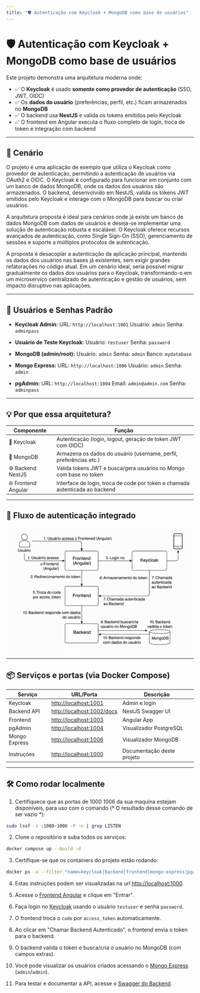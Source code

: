 ```yaml
---
title: "🛡️ Autenticação com Keycloak + MongoDB como base de usuários"
---
```


# 🛡️ Autenticação com Keycloak + MongoDB como base de usuários

Este projeto demonstra uma arquitetura moderna onde:

- ✅ O **Keycloak** é usado **somente como provedor de autenticação** (SSO, JWT, OIDC)
- ✅ Os **dados do usuário** (preferências, perfil, etc.) ficam armazenados no **MongoDB**
- ✅ O backend usa **NestJS** e valida os tokens emitidos pelo Keycloak
- ✅ O frontend em Angular executa o fluxo completo de login, troca de token e integração com backend

---

## 🚀 Cenário

O projeto é uma aplicação de exemplo que utiliza o Keycloak como provedor de autenticação, permitindo a autenticação de usuários via OAuth2 e OIDC. O Keycloak é configurado para funcionar em conjunto com um banco de dados MongoDB, onde os dados dos usuários são armazenados. O backend, desenvolvido em NestJS, valida os tokens JWT emitidos pelo Keycloak e interage com o MongoDB para buscar ou criar usuários.

A arquitetura proposta é ideal para cenários onde já existe um banco de dados MongoDB com dados de usuários e deseja-se implementar uma solução de autenticação robusta e escalável. O Keycloak oferece recursos avançados de autenticação, como Single Sign-On (SSO), gerenciamento de sessões e suporte a múltiplos protocolos de autenticação.

A proposta é desacoplar a autenticação da aplicação principal, mantendo os dados dos usuários nas bases já existentes, sem exigir grandes refatorações no código atual. Em um cenário ideal, seria possível migrar gradualmente os dados dos usuários para o Keycloak, transformando-o em um microserviço centralizado de autenticação e gestão de usuários, sem impacto disruptivo nas aplicações.

---

## 🔑 Usuários e Senhas Padrão

- **Keycloak Admin:**
  URL: `http://localhost:1001`
  Usuário: `admin`
  Senha: `adminpass`

- **Usuário de Teste Keycloak:**
  Usuário: `testuser`
  Senha: `password`

- **MongoDB (admin/root):**
  Usuário: `admin`
  Senha: `admin`
  Banco: `mydatabase`

- **Mongo Express:**
  URL: `http://localhost:1006`
  Usuário: `admin`
  Senha: `admin`

- **pgAdmin:**
  URL: `http://localhost:1004`
  Email: `admin@admin.com`
  Senha: `adminpass`

---

## 💡 Por que essa arquitetura?

| Componente         | Função                                                                 |
|--------------------|------------------------------------------------------------------------|
| 🔐 Keycloak        | Autenticação (login, logout, geração de token JWT com OIDC)             |
| 🧠 MongoDB         | Armazena os dados do usuário (username, perfil, preferências etc.)      |
| ⚙️ Backend NestJS  | Valida tokens JWT e busca/gera usuários no Mongo com base no token      |
| 🌐 Frontend Angular| Interface de login, troca de code por token e chamada autenticada ao backend |

---

## 🧪 Fluxo de autenticação integrado

![Fluxograma do processo de autenticação integrado](/assets/fluxo-autenticacao.png)

---

## 📦 Serviços e portas (via Docker Compose)

| Serviço     | URL/Porta                       | Descrição                   |
|-------------|---------------------------------|-----------------------------|
| Keycloak    | <http://localhost:1001>           | Admin e login               |
| Backend API | <http://localhost:1002/docs>      | NestJS Swagger UI           |
| Frontend    | <http://localhost:1003>           | Angular App                 |
| pgAdmin     | <http://localhost:1004>           | Visualizador PostgreSQL     |
| Mongo Express| <http://localhost:1006>          | Visualizador MongoDB        |
| Instruções  | <http://localhost:1000>           | Documentação deste projeto  |

---

## 🛠️ Como rodar localmente

1. Certifiquece que as portas de 1000 1006 da sua maquina estejam disponiveis, para uso com o comando (* O resultado desse comando de ser vazio *):

  ```bash
  sudo lsof -i :1000-1006 -P -n | grep LISTEN
  ```

2. Clone o repositório e suba todos os serviços:

  ```bash
  docker compose up --build -d
  ```

3. Certifique-se que os containers do projeto estão rodando:

  ```bash
  docker ps -a --filter "name=keycloak|backend|frontend|mongo-express|pgadmin|instructions" --format "table {{.Names}}\t{{.Status}}"
  ```

4. Estas instruções podem ser visualizadas na url [http://localhost:1000](http://localhost:1000).

5. Acesse o [Frontend Angular](http://localhost:1003) e clique em "Entrar".

6. Faça login no [Keycloak](http://localhost:1001) usando o usuário `testuser` e senha `password`.

7. O frontend troca o `code` por `access_token` automaticamente.

8. Ao clicar em "Chamar Backend Autenticado", o frontend envia o token para o backend.

9. O backend valida o token e busca/cria o usuário no MongoDB (com campos extras).

10. Você pode visualizar os usuários criados acessando o [Mongo Express](http://localhost:1006) (`admin`/`admin`).

1. Para testar e documentar a API, acesse o [Swagger do Backend](http://localhost:1002/docs).
